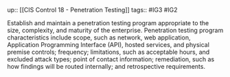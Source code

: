 up:: [[CIS Control 18 - Penetration Testing]]
tags:: #IG3 #IG2

Establish and maintain a penetration testing program appropriate to the size, complexity, and maturity of the enterprise. Penetration testing program characteristics include scope, such as network, web application, Application Programming Interface (API), hosted services, and physical premise controls; frequency; limitations, such as acceptable hours, and excluded attack types; point of contact information; remediation, such as how findings will be routed internally; and retrospective requirements.